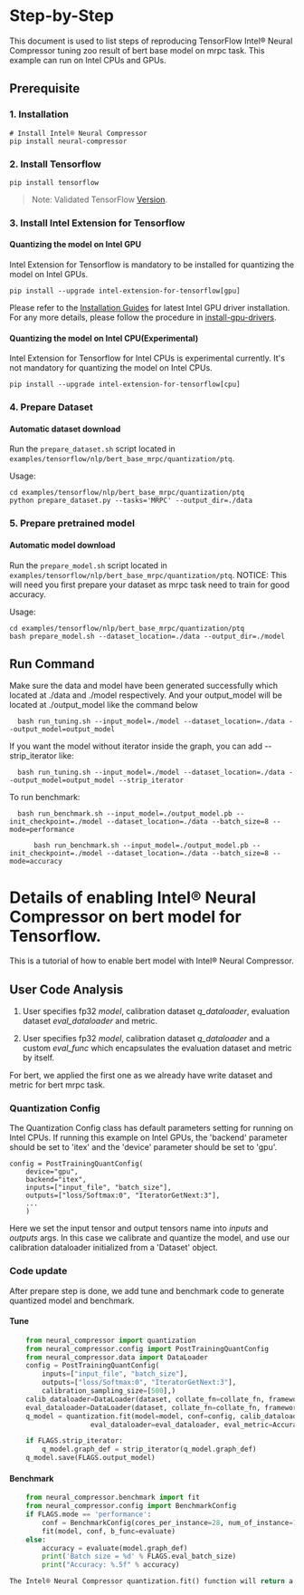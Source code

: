 Step-by-Step
============

This document is used to list steps of reproducing TensorFlow Intel® Neural Compressor tuning zoo result of bert base model on mrpc task.
This example can run on Intel CPUs and GPUs.


## Prerequisite

### 1. Installation
```shell
# Install Intel® Neural Compressor
pip install neural-compressor
```
### 2. Install Tensorflow
```shell
pip install tensorflow
```
> Note: Validated TensorFlow [Version](/docs/source/installation_guide.md#validated-software-environment).

### 3. Install Intel Extension for Tensorflow

#### Quantizing the model on Intel GPU
Intel Extension for Tensorflow is mandatory to be installed for quantizing the model on Intel GPUs.

```shell
pip install --upgrade intel-extension-for-tensorflow[gpu]
```
Please refer to the [Installation Guides](https://dgpu-docs.intel.com/installation-guides/ubuntu/ubuntu-focal-dc.html) for latest Intel GPU driver installation.
For any more details, please follow the procedure in [install-gpu-drivers](https://github.com/intel-innersource/frameworks.ai.infrastructure.intel-extension-for-tensorflow.intel-extension-for-tensorflow/blob/master/docs/install/install_for_gpu.md#install-gpu-drivers).

#### Quantizing the model on Intel CPU(Experimental)
Intel Extension for Tensorflow for Intel CPUs is experimental currently. It's not mandatory for quantizing the model on Intel CPUs.

```shell
pip install --upgrade intel-extension-for-tensorflow[cpu]
```

### 4. Prepare Dataset

#### Automatic dataset download
Run the `prepare_dataset.sh` script located in `examples/tensorflow/nlp/bert_base_mrpc/quantization/ptq`.

Usage:
```shell
cd examples/tensorflow/nlp/bert_base_mrpc/quantization/ptq
python prepare_dataset.py --tasks='MRPC' --output_dir=./data
```

### 5. Prepare pretrained model

#### Automatic model download
Run the `prepare_model.sh` script located in `examples/tensorflow/nlp/bert_base_mrpc/quantization/ptq`.
NOTICE: This will need you first prepare your dataset as mrpc task need to train for good accuracy.


Usage:
```shell
cd examples/tensorflow/nlp/bert_base_mrpc/quantization/ptq
bash prepare_model.sh --dataset_location=./data --output_dir=./model
```

## Run Command
Make sure the data and model have been generated successfully which located at ./data and ./model respectively.
And your output_model will be located at ./output_model like the command below
  ```shell
    bash run_tuning.sh --input_model=./model --dataset_location=./data --output_model=output_model
  ```
If you want the model without iterator inside the graph, you can add --strip_iterator like:
  ```shell
    bash run_tuning.sh --input_model=./model --dataset_location=./data --output_model=output_model --strip_iterator
  ```
To run benchmark:
  ```shell
    bash run_benchmark.sh --input_model=./output_model.pb --init_checkpoint=./model --dataset_location=./data --batch_size=8 --mode=performance
  ```
  ```shell
        bash run_benchmark.sh --input_model=./output_model.pb --init_checkpoint=./model --dataset_location=./data --batch_size=8 --mode=accuracy
  ```

Details of enabling Intel® Neural Compressor on bert model for Tensorflow.
=========================

This is a tutorial of how to enable bert model with Intel® Neural Compressor.
## User Code Analysis
1. User specifies fp32 *model*, calibration dataset *q_dataloader*, evaluation dataset *eval_dataloader* and metric.

2. User specifies fp32 *model*, calibration dataset *q_dataloader* and a custom *eval_func* which encapsulates the evaluation dataset and metric by itself.

For bert, we applied the first one as we already have write dataset and metric for bert mrpc task. 

### Quantization Config
The Quantization Config class has default parameters setting for running on Intel CPUs. If running this example on Intel GPUs, the 'backend' parameter should be set to 'itex' and the 'device' parameter should be set to 'gpu'.

```
config = PostTrainingQuantConfig(
    device="gpu",
    backend="itex",
    inputs=["input_file", "batch_size"],
    outputs=["loss/Softmax:0", "IteratorGetNext:3"],
    ...
    )
```
Here we set the input tensor and output tensors name into *inputs* and *outputs* args. In this case we calibrate and quantize the model, and use our calibration dataloader initialized from a 'Dataset' object.

### Code update

After prepare step is done, we add tune and benchmark code to generate quantized model and benchmark.

#### Tune
```python
    from neural_compressor import quantization
    from neural_compressor.config import PostTrainingQuantConfig
    from neural_compressor.data import DataLoader
    config = PostTrainingQuantConfig(
        inputs=["input_file", "batch_size"],
        outputs=["loss/Softmax:0", "IteratorGetNext:3"],
        calibration_sampling_size=[500],)
    calib_dataloader=DataLoader(dataset, collate_fn=collate_fn, framework='tensorflow')
    eval_dataloader=DataLoader(dataset, collate_fn=collate_fn, framework='tensorflow')
    q_model = quantization.fit(model=model, conf=config, calib_dataloader=calib_dataloader,
                    eval_dataloader=eval_dataloader, eval_metric=Accuracy())

    if FLAGS.strip_iterator:
        q_model.graph_def = strip_iterator(q_model.graph_def)
    q_model.save(FLAGS.output_model)
```
#### Benchmark
```python
    from neural_compressor.benchmark import fit
    from neural_compressor.config import BenchmarkConfig
    if FLAGS.mode == 'performance':
        conf = BenchmarkConfig(cores_per_instance=28, num_of_instance=1)
        fit(model, conf, b_func=evaluate)
    else:
        accuracy = evaluate(model.graph_def)
        print('Batch size = %d' % FLAGS.eval_batch_size)
        print("Accuracy: %.5f" % accuracy)

The Intel® Neural Compressor quantization.fit() function will return a best quantized model under time constraint.
